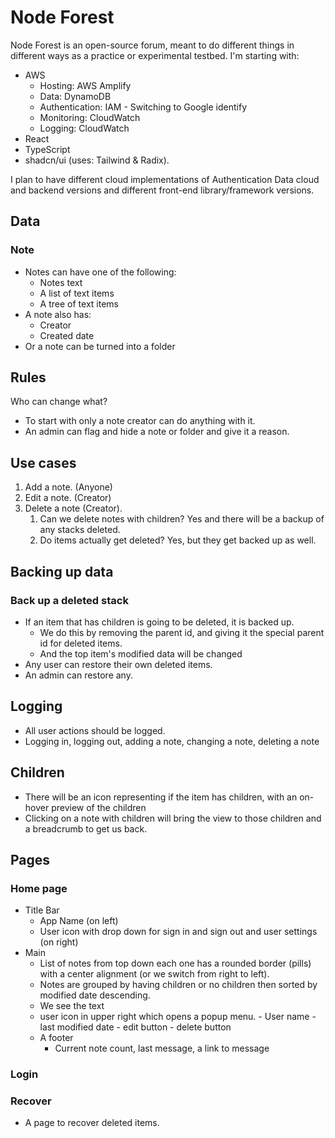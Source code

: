 # Node Forest

Node Forest is an open-source forum, meant to do different things in different ways as a practice or experimental testbed. I'm starting with:

- AWS
  - Hosting: AWS Amplify
  - Data: DynamoDB
  - Authentication: IAM - Switching to Google identify
  - Monitoring: CloudWatch
  - Logging: CloudWatch
- React
- TypeScript
- shadcn/ui (uses: Tailwind & Radix).

I plan to have different cloud implementations of
Authentication
Data
cloud and backend versions and different front-end library/framework versions.

## Data

### Note

- Notes can have one of the following:
  - Notes text
  - A list of text items
  - A tree of text items
- A note also has:
  - Creator
  - Created date
- Or a note can be turned into a folder

## Rules

Who can change what?

- To start with only a note creator can do anything with it.
- An admin can flag and hide a note or folder and give it a reason.

## Use cases

1. Add a note. (Anyone)
2. Edit a note. (Creator)
3. Delete a note (Creator).
   1. Can we delete notes with children? Yes and there will be a backup of any stacks deleted.
   2. Do items actually get deleted? Yes, but they get backed up as well.

## Backing up data

### Back up a deleted stack

- If an item that has children is going to be deleted, it is backed up.
  - We do this by removing the parent id, and giving it the special parent id for deleted items.
  - And the top item's modified data will be changed
- Any user can restore their own deleted items.
- An admin can restore any.

## Logging

- All user actions should be logged.
- Logging in, logging out, adding a note, changing a note, deleting a note

## Children

- There will be an icon representing if the item has children, with an on-hover preview of the children
- Clicking on a note with children will bring the view to those children and a breadcrumb to get us back.

## Pages

### Home page

- Title Bar
  - App Name (on left)
  - User icon with drop down for sign in and sign out and user settings (on right)
- Main
  - List of notes from top down each one has a rounded border (pills) with a center alignment (or we switch from right to left).
  - Notes are grouped by having children or no children then sorted by modified date descending.
  - We see the text
  - user icon in upper right which opens a popup menu. - User name - last modified date - edit button - delete button
  - A footer
    - Current note count, last message, a link to message

### Login

### Recover

- A page to recover deleted items.
